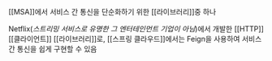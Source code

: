 [[MSA]]에서 서비스 간 통신을 단순화하기 위한 [[라이브러리]]중 하나

Netflix(*스트리밍 서비스로 유명한 그 엔터테인먼트 기업이 아님*)에서 개발한 [[HTTP]] [[클라이언트]] [[라이브러리]]로, [[스프링 클라우드]]에서는 Feign을 사용하여 서비스 간 통신을 쉽게 구현할 수 있음


